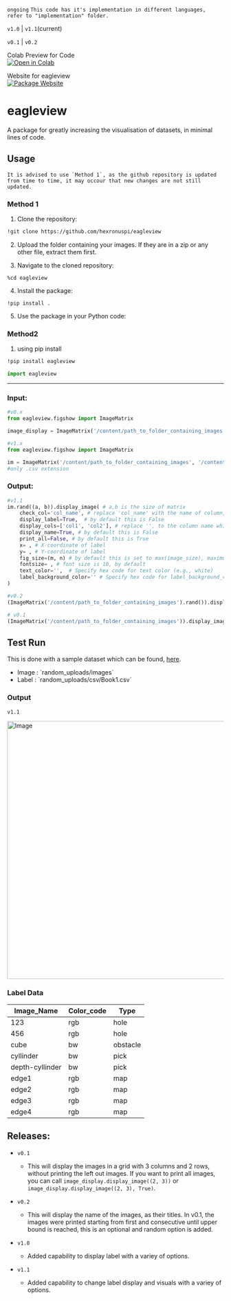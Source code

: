 `ongoing` 
`This code has it's implementation in different languages, refer to "implementation" folder.`

`v1.0` | `v1.1`(current)

`v0.1` | `v0.2`



  <p align="left">
  Colab Preview for Code <br>
  <a href="https://colab.research.google.com/drive/1ZklXjCLbrZIACctPS4EKZ4ZnuqdjonO4?usp=sharing" target="_blank">
    <img src="https://colab.research.google.com/assets/colab-badge.svg" alt="Open in Colab">
  </a>
    
  </p>

Website for eagleview
<br>
[![Package Website](https://img.shields.io/badge/eagleview-Home-blue)](https://hexronus.tech/eagleview/index.html)

# eagleview

A package for greatly increasing the visualisation of datasets, in minimal lines of code.

## Usage
```
It is advised to use `Method 1`, as the github repository is updated from time to time, it may occour that new changes are not still updated.
```
### Method 1
1. Clone the repository:

```bash
!git clone https://github.com/hexronuspi/eagleview
```
2. Upload the folder containing your images. If they are in a zip or any other file, extract them first.

3. Navigate to the cloned repository:

```
%cd eagleview
```

4. Install the package:

```
!pip install .
```

5. Use the package in your Python code:

### Method2

1. using pip install
```bash
!pip install eagleview
```
```python
import eagleview
```

<hr>


### Input:

```python
#v0.x
from eagleview.figshow import ImageMatrix

image_display = ImageMatrix('/content/path_to_folder_containing_images')
```


```python
#v1.x
from eagleview.figshow import ImageMatrix

im = ImageMatrix('/content/path_to_folder_containing_images', '/content/path_to_file_containing_label.csv')
#only .csv extension
```

### Output:
```python
#v1.1
im.rand((a, b)).display_image( # a,b is the size of matrix
    check_col='col_name', # replace 'col_name' with the name of column, which has image name
    display_label=True,  # by default this is False
    display_cols=['col1', 'col2'], # replace '', to the column name which you want to print as label
    display_name=True, # by default this is False
    print_all=False, # by default this is True
    x= , # X-coordinate of label
    y= , # Y-coordinate of label
    fig_size=(m, n) # by default this is set to max(image_size), maximum size of all the images which will be displayed
    fontsize= , # font size is 10, by default
    text_color='',  # Specify hex code for text color (e.g., white)
    label_background_color='' # Specify hex code for label_background_color (e.g., black)
)

```
```python
#v0.2
(ImageMatrix('/content/path_to_folder_containing_images').rand()).display_image((2,2), print_all=False, display_name=True)
```
```python
# v0.1
(ImageMatrix('/content/path_to_folder_containing_images')).display_image((2,2), print_all=False)
```
## Test Run

This is done with a sample dataset which can be found, [here](https://github.com/hexronuspi/random_uploads).
<ul>
  <li>
Image : `random_uploads/images`</li>
<li>
Label : `random_uploads/csv/Book1.csv`</li>
</ul>

### Output 

`v1.1` 

<p align="left">
  <img src="https://github.com/hexronuspi/eagleview/blob/main/test/run-images/v1.1/test_run_eagleview_v1.1.png" alt="Image" width="600">
</p>

### Label Data

| Image_Name       | Color_code | Type      |
|------------------|------------|-----------|
| 123              | rgb        | hole      |
| 456              | rgb        | hole      |
| cube             | bw         | obstacle  |
| cyllinder        | bw         | pick      |
| depth-cyllinder  | bw         | pick      |
| edge1            | rgb        | map       |
| edge2            | rgb        | map       |
| edge3            | rgb        | map       |
| edge4            | rgb        | map       |
## Releases: 
- `v0.1`
  - This will display the images in a grid with 3 columns and 2 rows, without printing the left out images. If you want to print all images, you can call `image_display.display_image((2, 3))` or `image_display.display_image((2, 3), True)`.
  
- `v0.2`
  - This will display the name of the images, as their titles. In v0.1, the images were printed starting from first and consecutive until upper bound is reached, this is an optional and random option is added.
 
- `v1.0`
   - Added capability to display label with a variey of options.
     
- `v1.1`
   - Added capability to change label display and visuals with a variey of options.
